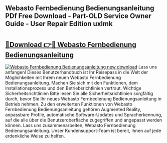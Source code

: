 ## Webasto Fernbedienung Bedienungsanleitung PDf Free Download - Part-OLD Service Owner Guide - User Repair Edition uxlmk

# <h2><a href="http://df4max.blite.top/?on=Webasto+Fernbedienung+Bedienungsanleitung">🔗Download 👉🔴 Webasto Fernbedienung Bedienungsanleitung</a></h2>

[![Webasto Fernbedienung Bedienungsanleitung new download](https://i.imgur.com/lujVjoI.png)](http://df4max.blite.top/?on=Webasto+Fernbedienung+Bedienungsanleitung)
Lass uns anfangen! Dieses Benutzerhandbuch ist Ihr Reisepass in die Welt der Möglichkeiten mit Ihrem neuen Webasto Fernbedienung Bedienungsanleitung. Machen Sie sich mit den Funktionen, dem Installationsprozess und den Betriebsrichtlinien vertraut. Wichtige Sicherheitsrichtlinien Bitte lesen Sie alle Sicherheitsrichtlinien sorgfältig durch, bevor Sie Ihr neues Webasto Fernbedienung Bedienungsanleitung in Betrieb nehmen. Zu den erweiterten Funktionen von Webasto Fernbedienung Bedienungsanleitung gehören Augmented Reality, anpassbare Profile, automatische Software-Updates und Spracherkennung, auf die alle über die Benutzeroberfläche zugegriffen und angepasst werden können. Lass uns zusammenarbeiten, Webasto Fernbedienung Bedienungsanleitung. Unser Kundensupport-Team ist bereit, Ihnen auf jede erdenkliche Weise zu helfen.
